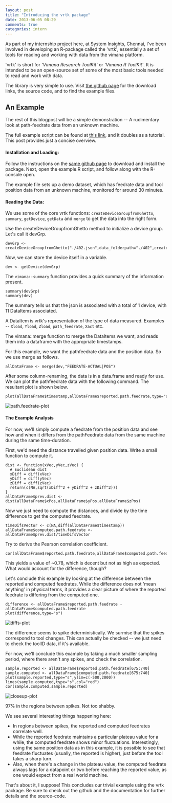 ```yaml
---
layout: post
title: "Introducing the vrtk package"
date: 2013-06-05 08:29
comments: true
categories: intern
---
```


As part of my internship project here, at System Insights, Chennai, I've been involved in developing an R-package called the 'vrtk', essentially a set of tools for reading and working with data from the vimana platform.

'vrtk' is short for _'Vimana Research ToolKit'_ or _'Vimana R ToolKit'_. It is intended to be an open-source set of some of the most basic tools needed to read and work with data.

The library is very simple to use. Visit [the github page](https://www.github.com/systeminsights/vrtk) for the download links, the source code, and to find the example files.

An Example
----------

The rest of this blogpost will be a simple demonstration -- A rudimentary look at path-feedrate data from an unknown machine.

The full example script can be found at [this link](https://www.github.com/systeminsights/vrtk/tree/master/example), and it doubles as a tutorial. This post provides just a concise overview.

#### Installation and Loading:

Follow the instructions on the [same github page](https://www.github.com/systeminsights/vrtk) to download and install the package. Next, open the example.R script, and follow along with the R-console open.

The example file sets up a demo dataset, which has feedrate data and tool position data from an unknown machine, monitored for around 30 minutes.

#### Reading the Data:

We use some of the core vrtk functions: `createDeviceGroupfromGhetto`, `summary`, `getDevice`, `getData` and `merge` to get the data into the right form.

Use the createDeviceGroupfromGhetto method to initialize a device group. Let's call it devGrp.

    devGrp <- createDeviceGroupfromGhetto("./402.json",data_folderpath="./402",createRData=TRUE)

Now, we can store the device itself in a variable.

    dev <- getDevice(devGrp)

The `vimana::summary` function provides a quick summary of the information present.

    summary(devGrp)
    summary(dev)

The summary tells us that the json is associated with a total of 1 device, with 11 DataItems associated.

A DataItem is vrtk's representation of the type of data measured. Examples -- `Xload`, `Yload`, `Zload`, `path_feedrate`, `Xact` etc.

The vimana::merge function to merge the DataItems we want, and reads them into a dataframe with the appropriate timestamps.

For this example, we want the pathfeedrate data and the position data. So we use merge as follows.

    allDataFrame <- merge(dev,"FEEDRATE-ACTUAL|POS")

After some column-renaming, the data is in a data.frame and ready for use. We can plot the pathfeedrate data with the following command. The resultant plot is shown below.

    plot(allDataFrame$timestamp,allDataFrame$reported.path.feedrate,type="s")

![path.feedrate-plot](/images/2013-06-05-pathfeedrateplot.png)

#### The Example Analysis

For now, we'll simply compute a feedrate from the position data and see how and when it differs from the pathFeedrate data from the same machine during the same time-duration.

First, we'd need the distance travelled given position data. Write a small function to compute it.

    dist <- function(xVec,yVec,zVec) { 
      # Euclidean dist
      xDiff = diff(xVec)
      yDiff = diff(yVec)
      zDiff = diff(zVec)
      return(c(NA,sqrt(xDiff^2 + yDiff^2 + zDiff^2)))
    }
    allDataFrame$prev.dist <- dist(allDataFrame$xPos,allDataFrame$yPos,allDataFrame$zPos)
    
Now we just need to compute the distances, and divide by the time difference to get the computed feedrate.

    timeDifsVector <- c(NA,diff(allDataFrame$timestamp))
    allDataFrame$computed.path.feedrate <- allDataFrame$prev.dist/timeDifsVector

Try to derive the Pearson correlation coefficient.

    cor(allDataFrame$reported.path.feedrate,allDataFrame$computed.path.feedrate,use="na.or.complete")

This yields a value of ~0.78, which is decent but not as high as expected. What would account for the difference, though?

Let's conclude this example by looking at the difference between the reported and computed feedrates. While the difference does not 'mean anything' in physical terms, it provides a clear picture of where the reported feedrate is differing from the computed one.

    difference <- allDataFrame$reported.path.feedrate - allDataFrame$computed.path.feedrate
    plot(difference,type="s")
    
![diffs-plot](/images/2013-06-05-diffsplot.png)

The difference seems to spike deterministically. We surmise that the spikes correspond to tool changes. This can actually be checked -- we just need to check the toolID data, if it's available.

For now, we'll conclude this example by taking a much smaller sampling period, where there aren't any spikes, and check the correlation.

    sample.reported <- allDataFrame$reported.path.feedrate[675:740]
    sample.computed <- allDataFrame$computed.path.feedrate[675:740]
    plot(sample.reported,type="s",ylim=c(-500,2000))
    lines(sample.computed,type="s",col="red")
    cor(sample.computed,sample.reported)

![closeup-plot](/images/2013-06-05-closeupplot.png)

97% in the regions between spikes. Not too shabby.

We see several interesting things happening here:
* In regions between spikes, the reported and computed feedrates correlate well.
* While the reported feedrate maintains a particular plateau value for a while, the computed feedrate shows minor fluctuations. Interestingly, using the same position data as in this example, it is possible to see that feedrate fluctuates (usually, the reported is higher), just before the tool takes a sharp turn.
* Also, when there's a change in the plateau value, the computed feedrate always lags for a datapoint or two before reaching the reported value, as one would expect from a real world machine.

That's about it, I suppose! This concludes our trivial example using the vrtk package. Be sure to check out the github and the documentation for further details and the source-code.
